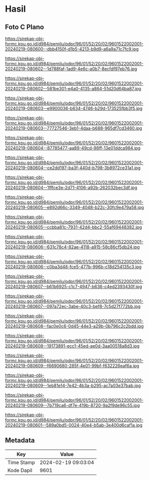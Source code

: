 # Hasil

## Foto C Plano

https://sirekap-obj-formc.kpu.go.id/d984/pemilu/pdpr/96/01/52/20/02/9601522002001-20240219-080600--dbb4150f-d1b5-4213-b9d9-a6a9a71c7fc9.jpg

https://sirekap-obj-formc.kpu.go.id/d984/pemilu/pdpr/96/01/52/20/02/9601522002001-20240219-080602--1d788faf-1ad9-4e6c-a0b7-8ecfdf97eb76.jpg

https://sirekap-obj-formc.kpu.go.id/d984/pemilu/pdpr/96/01/52/20/02/9601522002001-20240219-080602--581be301-e4a0-4135-a864-51d20d64ba87.jpg

https://sirekap-obj-formc.kpu.go.id/d984/pemilu/pdpr/96/01/52/20/02/9601522002001-20240219-080603--e9900036-b634-4746-b29d-173525fbb3f5.jpg

https://sirekap-obj-formc.kpu.go.id/d984/pemilu/pdpr/96/01/52/20/02/9601522002001-20240219-080603--77727546-3eb1-4daa-b688-965df7cd3460.jpg

https://sirekap-obj-formc.kpu.go.id/d984/pemilu/pdpr/96/01/52/20/02/9601522002001-20240219-080604--87785477-aa89-49cd-98ff-13e01ddca984.jpg

https://sirekap-obj-formc.kpu.go.id/d984/pemilu/pdpr/96/01/52/20/02/9601522002001-20240219-080604--ce2dd197-ba3f-440d-b798-3b8972ce31a1.jpg

https://sirekap-obj-formc.kpu.go.id/d984/pemilu/pdpr/96/01/52/20/02/9601522002001-20240219-080604--1fffce3e-2d71-4106-a92b-262032bec3df.jpg

https://sirekap-obj-formc.kpu.go.id/d984/pemilu/pdpr/96/01/52/20/02/9601522002001-20240219-080605--e892d66c-3349-4048-b22c-30fc9e479a58.jpg

https://sirekap-obj-formc.kpu.go.id/d984/pemilu/pdpr/96/01/52/20/02/9601522002001-20240219-080605--ccbba81c-7931-42d4-bbc2-55af69448382.jpg

https://sirekap-obj-formc.kpu.go.id/d984/pemilu/pdpr/96/01/52/20/02/9601522002001-20240219-080606--631c78c4-82ae-4118-a915-58c86cf5db24.jpg

https://sirekap-obj-formc.kpu.go.id/d984/pemilu/pdpr/96/01/52/20/02/9601522002001-20240219-080606--c0ba3d48-fce5-477b-996b-c18d254135c3.jpg

https://sirekap-obj-formc.kpu.go.id/d984/pemilu/pdpr/96/01/52/20/02/9601522002001-20240219-080607--b61b6925-c1c7-4947-b636-c4ed2393430f.jpg

https://sirekap-obj-formc.kpu.go.id/d984/pemilu/pdpr/96/01/52/20/02/9601522002001-20240219-080607--097a72ec-3abe-40c3-bef8-7c5d27f772bb.jpg

https://sirekap-obj-formc.kpu.go.id/d984/pemilu/pdpr/96/01/52/20/02/9601522002001-20240219-080608--fac0e0c6-0d45-44e3-a29b-0b796c2c2bdd.jpg

https://sirekap-obj-formc.kpu.go.id/d984/pemilu/pdpr/96/01/52/20/02/9601522002001-20240219-080608--19173891-ecc1-45ed-ae0d-3aa00518a8d3.jpg

https://sirekap-obj-formc.kpu.go.id/d984/pemilu/pdpr/96/01/52/20/02/9601522002001-20240219-080609--f6690680-285f-4e01-99bf-f632226eaf6a.jpg

https://sirekap-obj-formc.kpu.go.id/d984/pemilu/pdpr/96/01/52/20/02/9601522002001-20240219-080609--1eb81e14-7e42-4b3a-b295-ac7a03e37bab.jpg

https://sirekap-obj-formc.kpu.go.id/d984/pemilu/pdpr/96/01/52/20/02/9601522002001-20240219-080609--7b719ca6-df7e-419b-8720-9a2f9de96c55.jpg

https://sirekap-obj-formc.kpu.go.id/d984/pemilu/pdpr/96/01/52/20/02/9601522002001-20240219-080601--589a0bd5-0024-40e4-b5ab-3e400d6caf1a.jpg


## Metadata

| Key        | Value               |
| ---------- | ------------------- |
| Time Stamp | 2024-02-19 09:03:04 |
| Kode Dapil | 9601                |



